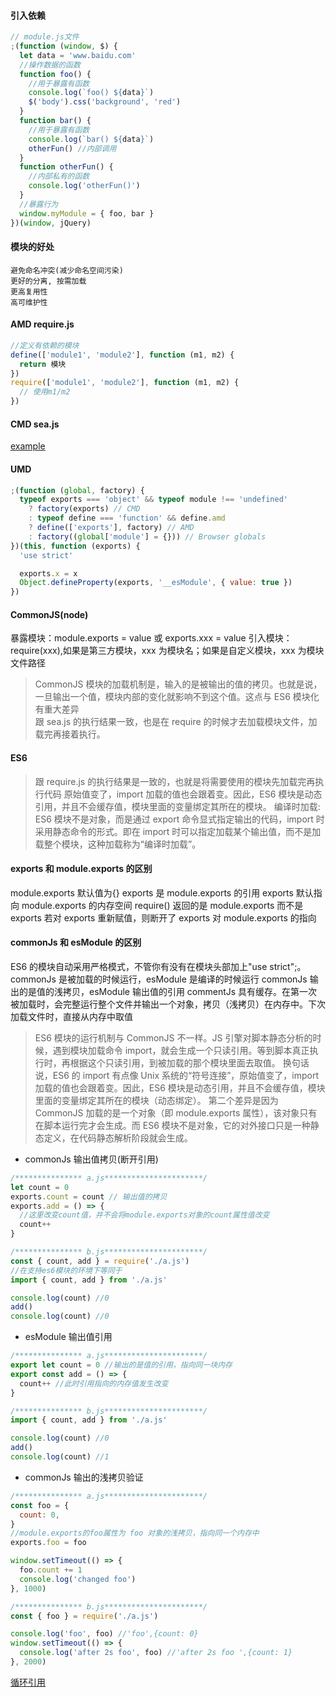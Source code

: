 #### 引入依赖

```js
// module.js文件
;(function (window, $) {
  let data = 'www.baidu.com'
  //操作数据的函数
  function foo() {
    //用于暴露有函数
    console.log(`foo() ${data}`)
    $('body').css('background', 'red')
  }
  function bar() {
    //用于暴露有函数
    console.log(`bar() ${data}`)
    otherFun() //内部调用
  }
  function otherFun() {
    //内部私有的函数
    console.log('otherFun()')
  }
  //暴露行为
  window.myModule = { foo, bar }
})(window, jQuery)
```

#### 模块的好处

>

    避免命名冲突(减少命名空间污染)
    更好的分离, 按需加载
    更高复用性
    高可维护性

>

#### AMD require.js

```js
//定义有依赖的模块
define(['module1', 'module2'], function (m1, m2) {
  return 模块
})
require(['module1', 'module2'], function (m1, m2) {
  // 使用m1/m2
})
```

#### CMD sea.js

[example](./sea.js)

#### UMD

```js
;(function (global, factory) {
  typeof exports === 'object' && typeof module !== 'undefined'
    ? factory(exports) // CMD
    : typeof define === 'function' && define.amd
    ? define(['exports'], factory) // AMD
    : factory((global['module'] = {})) // Browser globals
})(this, function (exports) {
  'use strict'

  exports.x = x
  Object.defineProperty(exports, '__esModule', { value: true })
})
```

#### CommonJS(node)

暴露模块：module.exports = value 或 exports.xxx = value
引入模块：require(xxx),如果是第三方模块，xxx 为模块名；如果是自定义模块，xxx 为模块文件路径

> CommonJS 模块的加载机制是，输入的是被输出的值的拷贝。也就是说，一旦输出一个值，模块内部的变化就影响不到这个值。这点与 ES6 模块化有重大差异  
>  跟 sea.js 的执行结果一致，也是在 require 的时候才去加载模块文件，加载完再接着执行。

#### ES6

> 跟 require.js 的执行结果是一致的，也就是将需要使用的模块先加载完再执行代码
> 原始值变了，import 加载的值也会跟着变。因此，ES6 模块是动态引用，并且不会缓存值，模块里面的变量绑定其所在的模块。
> 编译时加载: ES6 模块不是对象，而是通过 export 命令显式指定输出的代码，import 时采用静态命令的形式。即在 import 时可以指定加载某个输出值，而不是加载整个模块，这种加载称为“编译时加载”。

#### exports 和 module.exports 的区别

module.exports 默认值为{}
exports 是 module.exports 的引用
exports 默认指向 module.exports 的内存空间
require() 返回的是 module.exports 而不是 exports
若对 exports 重新赋值，则断开了 exports 对 module.exports 的指向

#### commonJs 和 esModule 的区别

ES6 的模块自动采用严格模式，不管你有没有在模块头部加上"use strict";。
commonJs 是被加载的时候运行，esModule 是编译的时候运行
commonJs 输出的是值的浅拷贝，esModule 输出值的引用
commentJs 具有缓存。在第一次被加载时，会完整运行整个文件并输出一个对象，拷贝（浅拷贝）在内存中。下次加载文件时，直接从内存中取值

> ES6 模块的运行机制与 CommonJS 不一样。JS 引擎对脚本静态分析的时候，遇到模块加载命令 import，就会生成一个只读引用。等到脚本真正执行时，再根据这个只读引用，到被加载的那个模块里面去取值。
> 换句话说，ES6 的 import 有点像 Unix 系统的“符号连接”，原始值变了，import 加载的值也会跟着变。因此，ES6 模块是动态引用，并且不会缓存值，模块里面的变量绑定其所在的模块（动态绑定）。
> 第二个差异是因为 CommonJS 加载的是一个对象（即 module.exports 属性），该对象只有在脚本运行完才会生成。而 ES6 模块不是对象，它的对外接口只是一种静态定义，在代码静态解析阶段就会生成。

- commonJs 输出值拷贝(断开引用)

```js
/*************** a.js**********************/
let count = 0
exports.count = count // 输出值的拷贝
exports.add = () => {
  //这里改变count值，并不会将module.exports对象的count属性值改变
  count++
}

/*************** b.js**********************/
const { count, add } = require('./a.js')
//在支持es6模块的环境下等同于
import { count, add } from './a.js'

console.log(count) //0
add()
console.log(count) //0
```

- esModule 输出值引用

```js
/*************** a.js**********************/
export let count = 0 //输出的是值的引用，指向同一块内存
export const add = () => {
  count++ //此时引用指向的内存值发生改变
}

/*************** b.js**********************/
import { count, add } from './a.js'

console.log(count) //0
add()
console.log(count) //1
```

- commonJs 输出的浅拷贝验证

```js
/*************** a.js**********************/
const foo = {
  count: 0,
}
//module.exports的foo属性为 foo 对象的浅拷贝，指向同一个内存中
exports.foo = foo

window.setTimeout(() => {
  foo.count += 1
  console.log('changed foo')
}, 1000)

/*************** b.js**********************/
const { foo } = require('./a.js')

console.log('foo', foo) //'foo',{count: 0}
window.setTimeout(() => {
  console.log('after 2s foo', foo) //'after 2s foo ',{count: 1}
}, 2000)
```

[循环引用](https://mp.weixin.qq.com/s/NFNcwLZq97MNcyHqEfJs2Q)
